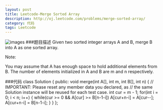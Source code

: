 ```yaml
---
layout: post
title: Leetcode-Merge Sorted Array 
description: http://oj.leetcode.com/problems/merge-sorted-array/
category: 代码
tags: Leetcode
---
```


![images](http://media-cache-ec0.pinimg.com/736x/d4/8e/c5/d48ec5081d1abf7c0f3495094b3244c9.jpg)
###题目描述
Given two sorted integer arrays A and B, merge B into A as one sorted array.

Note:

You may assume that A has enough space to hold additional elements from B. The number of elements initialized in A and B are m and n respectively.

###代码
		class Solution {
		public:
		    void merge(int A[], int m, int B[], int n) {
			// IMPORTANT: Please reset any member data you declared, as
			// the same Solution instance will be reused for each test case.
			int cur = m - 1;
		    	for(int i = 0; i < n; i++)
		    	{
		    		while(cur >= 0 && A[cur] >= B[n-1-i])
		    			A[cur+n-i] = A[cur--];
		    		A[cur+n-i] = B[n-1-i];
		    	}
		    }
		};

